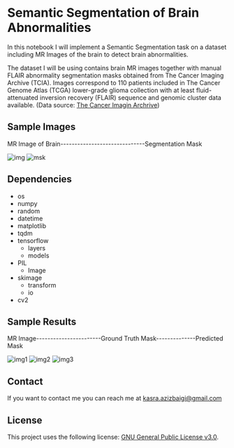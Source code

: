 # Semantic Segmentation of Brain Abnormalities

In this notebook I will implement a Semantic Segmentation task on a dataset including MR Images of the brain to detect brain abnormalities.

The dataset I will be using contains brain MR images together with manual FLAIR abnormality segmentation masks obtained from The Cancer Imaging Archive (TCIA).
Images correspond to 110 patients included in The Cancer Genome Atlas (TCGA) lower-grade glioma collection with at least fluid-attenuated inversion recovery (FLAIR) sequence and genomic cluster data available. (Data source: [The Cancer Imagin Archrive](https://wiki.cancerimagingarchive.net/display/Public/TCGA-LGG#6abaca285cee4c9cac59b0bcff944658))

## Sample Images

MR Image of Brain------------------------------Segmentation Mask 

![img](https://drive.google.com/uc?export=view&id=1_Mf8c34ZVBq4nnj4cskZzSKjRk8hm3Cf)
![msk](https://drive.google.com/uc?export=view&id=1ureQ16A5hlGbEc3-inWU4nnp2xrdg8Cg)

## Dependencies
- os
- numpy
- random 
- datetime
- matplotlib
- tqdm
- tensorflow 
    - layers
    - models
- PIL 
    - Image
- skimage
    - transform
    - io
- cv2

## Sample Results

MR Image-----------------------Ground Truth Mask--------------Predicted Mask 


![img1](https://drive.google.com/uc?export=view&id=139Vx_MKuwRiWz7Xx6vniBhOYFFe7xp4y)
![img2](https://drive.google.com/uc?export=view&id=18Xk2JAI3EXlRhxJqTuQbzFnn_wZp3bXu)
![img3](https://drive.google.com/uc?export=view&id=1RJ_Y7tGeKSu8IHRjxJq3-7K1LWhr-VOJ)


## Contact
If you want to contact me you can reach me at [kasra.azizbaigi@gmail.com](mailto:kasra.azizbaigi@gmail.com)

## License
This project uses the following license: [GNU General Public License v3.0](https://github.com/KasraAz75/LRUCache/blob/main/LICENSE).

